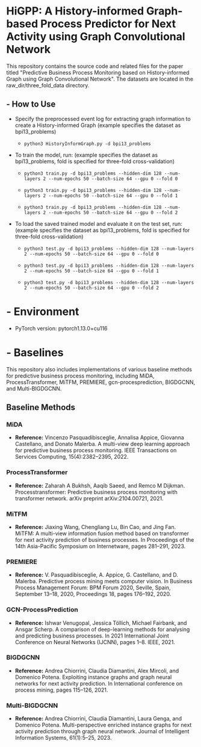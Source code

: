 # **HiGPP: A History-informed Graph-based Process Predictor for Next Activity using Graph Convolutional Network**

This repository contains the source code and related files for the paper titled "Predictive Business Process Monitoring based on History-informed Graph using Graph Convolutional Network". The datasets are located in the raw_dir/three_fold_data directory.

## - **How to Use**

- Specify the preprocessed event log for extracting graph information to create a History-informed Graph (example specifies the dataset as bpi13_problems)

  - ```
    python3 HistoryInformGraph.py -d bpi13_problems
    ```

- To train the model, run: (example specifies the dataset as bpi13_problems, fold is specified for three-fold cross-validation)

  - ```
    python3 train.py -d bpi13_problems --hidden-dim 128 --num-layers 2 --num-epochs 50 --batch-size 64 --gpu 0 --fold 0
    ```

  - ```
    python3 train.py -d bpi13_problems --hidden-dim 128 --num-layers 2 --num-epochs 50 --batch-size 64 --gpu 0 --fold 1
    ```

  - ```
    python3 train.py -d bpi13_problems --hidden-dim 128 --num-layers 2 --num-epochs 50 --batch-size 64 --gpu 0 --fold 2
    ```

- To load the saved trained model and evaluate it on the test set, run: (example specifies the dataset as bpi13_problems, fold is specified for three-fold cross-validation)

  - ```
    python3 test.py -d bpi13_problems --hidden-dim 128 --num-layers 2 --num-epochs 50 --batch-size 64 --gpu 0 --fold 0
    ```

  - ```
    python3 test.py -d bpi13_problems --hidden-dim 128 --num-layers 2 --num-epochs 50 --batch-size 64 --gpu 0 --fold 1
    ```

  - ```
    python3 test.py -d bpi13_problems --hidden-dim 128 --num-layers 2 --num-epochs 50 --batch-size 64 --gpu 0 --fold 2
    ```

# - **Environment**

- PyTorch version: pytorch1.13.0+cu116

# - **Baselines**

This repository also includes implementations of various baseline methods for predictive business process monitoring, including MiDA, ProcessTransformer, MiTFM, PREMIERE, gcn-procesprediction, BIGDGCNN, and Multi-BIGDGCNN.

## Baseline Methods

### MiDA
- **Reference:** Vincenzo Pasquadibisceglie, Annalisa Appice, Giovanna Castellano, and Donato Malerba. A multi-view deep learning approach for predictive business process monitoring. IEEE Transactions on Services Computing, 15(4):2382–2395, 2022.

### ProcessTransformer
- **Reference:** Zaharah A Bukhsh, Aaqib Saeed, and Remco M Dijkman. Processtransformer: Predictive business process monitoring with transformer network. arXiv preprint arXiv:2104.00721, 2021.

### MiTFM
- **Reference:** Jiaxing Wang, Chengliang Lu, Bin Cao, and Jing Fan. MiTFM: A multi-view information fusion method based on transformer for next activity prediction of business processes. In Proceedings of the 14th Asia-Pacific Symposium on Internetware, pages 281–291, 2023.

### PREMIERE
- **Reference:** V. Pasquadibisceglie, A. Appice, G. Castellano, and D. Malerba. Predictive process mining meets computer vision. In Business Process Management Forum: BPM Forum 2020, Seville, Spain, September 13–18, 2020, Proceedings 18, pages 176–192, 2020.

### GCN-ProcessPrediction
- **Reference:** Ishwar Venugopal, Jessica Töllich, Michael Fairbank, and Ansgar Scherp. A comparison of deep-learning methods for analysing and predicting business processes. In 2021 International Joint Conference on Neural Networks (IJCNN), pages 1–8. IEEE, 2021.

### BIGDGCNN
- **Reference:** Andrea Chiorrini, Claudia Diamantini, Alex Mircoli, and Domenico Potena. Exploiting instance graphs and graph neural networks for next activity prediction. In International conference on process mining, pages 115–126, 2021.

### Multi-BIGDGCNN
- **Reference:** Andrea Chiorrini, Claudia Diamantini, Laura Genga, and Domenico Potena. Multi-perspective enriched instance graphs for next activity prediction through graph neural network. Journal of Intelligent Information Systems, 61(1):5–25, 2023.
